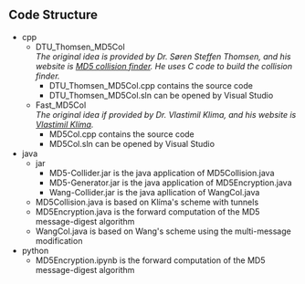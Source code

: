 ## Code Structure
* cpp
    * DTU_Thomsen_MD5Col  
    *The original idea is provided by Dr. Søren Steffen Thomsen, and his website is [MD5 collision finder](http://www2.mat.dtu.dk/people/oldusers/S.Thomsen/wangmd5/). He uses C code to build the collision finder.*
        * DTU_Thomsen_MD5Col.cpp contains the source code
        * DTU_Thomsen_MD5Col.sln can be opened by Visual Studio
    * Fast_MD5Col  
    *The original idea if provided by Dr. Vlastimil Klima, and his website is [Vlastimil Klíma](https://cryptography.hyperlink.cz/).*
        * MD5Col.cpp contains the source code
        * MD5Col.sln can be opened by Visual Studio
* java
    * jar
        * MD5-Collider.jar is the java application of MD5Collision.java
        * MD5-Generator.jar is the java application of MD5Encryption.java
        * Wang-Collider.jar is the java apllication of WangCol.java
    * MD5Collision.java is based on Klíma's scheme with tunnels
    * MD5Encryption.java is the forward computation of the MD5 message-digest algorithm
    * WangCol.java is based on Wang's scheme using the multi-message modification
* python
    * MD5Encryption.ipynb is the forward computation of the MD5 message-digest algorithm
